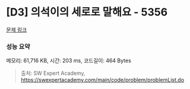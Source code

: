 # [D3] 의석이의 세로로 말해요 - 5356 

[문제 링크](https://swexpertacademy.com/main/code/problem/problemDetail.do?contestProbId=AWVWgkP6sQ0DFAUO) 

### 성능 요약

메모리: 61,716 KB, 시간: 203 ms, 코드길이: 464 Bytes



> 출처: SW Expert Academy, https://swexpertacademy.com/main/code/problem/problemList.do